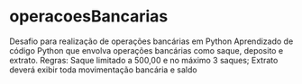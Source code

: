 # operacoesBancarias
Desafio para realização de operações bancárias em Python
Aprendizado de código Python que envolva operações bancárias como saque, deposito e extrato.
Regras: 
Saque limitado a 500,00 e no máximo 3 saques;
Extrato deverá exibir toda movimentação bancária e saldo

